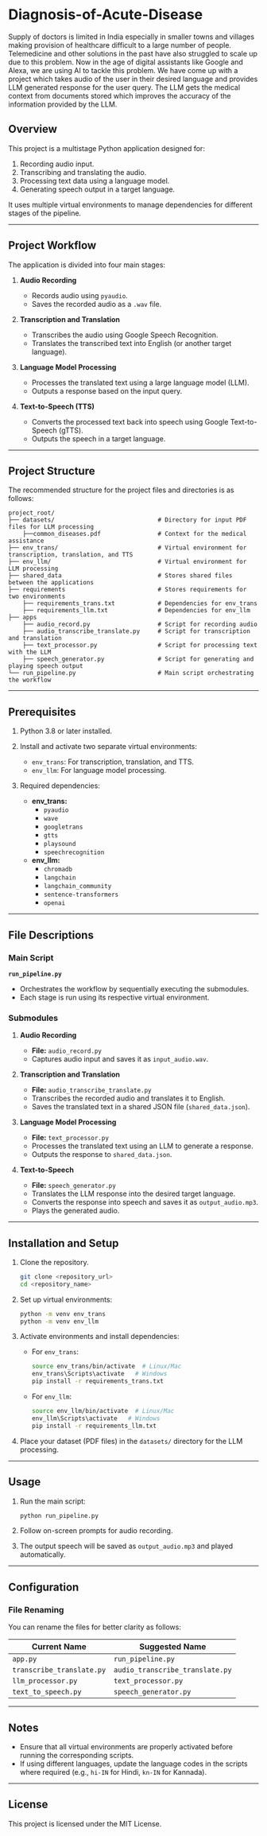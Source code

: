 # Diagnosis-of-Acute-Disease
Supply of doctors is limited in India especially in smaller towns and villages making provision of healthcare difficult to a large number of people. Telemedicine and other solutions in the past have also struggled to scale up due to this problem. Now in the age of digital assistants like Google and Alexa, we are using AI to tackle this problem. We have come up with a project which takes audio of the user in their desired language and provides LLM generated response for the user query. The LLM gets the medical context from documents stored which improves the accuracy of the information provided by the LLM.

## Overview
This project is a multistage Python application designed for:
1. Recording audio input.
2. Transcribing and translating the audio.
3. Processing text data using a language model.
4. Generating speech output in a target language.

It uses multiple virtual environments to manage dependencies for different stages of the pipeline.

---

## Project Workflow
The application is divided into four main stages:

1. **Audio Recording**
   - Records audio using `pyaudio`.
   - Saves the recorded audio as a `.wav` file.

2. **Transcription and Translation**
   - Transcribes the audio using Google Speech Recognition.
   - Translates the transcribed text into English (or another target language).

3. **Language Model Processing**
   - Processes the translated text using a large language model (LLM).
   - Outputs a response based on the input query.

4. **Text-to-Speech (TTS)**
   - Converts the processed text back into speech using Google Text-to-Speech (gTTS).
   - Outputs the speech in a target language.

---

## Project Structure

The recommended structure for the project files and directories is as follows:

```
project_root/
├── datasets/                             # Directory for input PDF files for LLM processing
    ├──common_diseases.pdf                # Context for the medical assistance
├── env_trans/                            # Virtual environment for transcription, translation, and TTS
├── env_llm/                              # Virtual environment for LLM processing
├── shared_data                           # Stores shared files between the applications
├── requirements                          # Stores requirements for two environments
    ├── requirements_trans.txt            # Dependencies for env_trans
    ├── requirements_llm.txt              # Dependencies for env_llm
├── apps
    ├── audio_record.py                   # Script for recording audio
    ├── audio_transcribe_translate.py     # Script for transcription and translation
    ├── text_processor.py                 # Script for processing text with the LLM
    ├── speech_generator.py               # Script for generating and playing speech output
└── run_pipeline.py                       # Main script orchestrating the workflow
```

---

## Prerequisites

1. Python 3.8 or later installed.
2. Install and activate two separate virtual environments:
   - `env_trans`: For transcription, translation, and TTS.
   - `env_llm`: For language model processing.

3. Required dependencies:
   - **env_trans:**
     - `pyaudio`
     - `wave`
     - `googletrans`
     - `gtts`
     - `playsound`
     - `speechrecognition`
   - **env_llm:**
     - `chromadb`
     - `langchain`
     - `langchain_community`
     - `sentence-transformers`
     - `openai`

---

## File Descriptions

### Main Script
**`run_pipeline.py`**
- Orchestrates the workflow by sequentially executing the submodules.
- Each stage is run using its respective virtual environment.

### Submodules
1. **Audio Recording**
   - **File:** `audio_record.py`
   - Captures audio input and saves it as `input_audio.wav`.

2. **Transcription and Translation**
   - **File:** `audio_transcribe_translate.py`
   - Transcribes the recorded audio and translates it to English.
   - Saves the translated text in a shared JSON file (`shared_data.json`).

3. **Language Model Processing**
   - **File:** `text_processor.py`
   - Processes the translated text using an LLM to generate a response.
   - Outputs the response to `shared_data.json`.

4. **Text-to-Speech**
   - **File:** `speech_generator.py`
   - Translates the LLM response into the desired target language.
   - Converts the response into speech and saves it as `output_audio.mp3`.
   - Plays the generated audio.

---

## Installation and Setup

1. Clone the repository.
   ```bash
   git clone <repository_url>
   cd <repository_name>
   ```

2. Set up virtual environments:
   ```bash
   python -m venv env_trans
   python -m venv env_llm
   ```

3. Activate environments and install dependencies:
   - For `env_trans`:
     ```bash
     source env_trans/bin/activate  # Linux/Mac
     env_trans\Scripts\activate   # Windows
     pip install -r requirements_trans.txt
     ```
   - For `env_llm`:
     ```bash
     source env_llm/bin/activate  # Linux/Mac
     env_llm\Scripts\activate   # Windows
     pip install -r requirements_llm.txt
     ```

4. Place your dataset (PDF files) in the `datasets/` directory for the LLM processing.

---

## Usage

1. Run the main script:
   ```bash
   python run_pipeline.py
   ```

2. Follow on-screen prompts for audio recording.

3. The output speech will be saved as `output_audio.mp3` and played automatically.

---

## Configuration

### File Renaming
You can rename the files for better clarity as follows:

| Current Name                | Suggested Name              |
|-----------------------------|-----------------------------|
| `app.py`                   | `run_pipeline.py`          |
| `transcribe_translate.py`   | `audio_transcribe_translate.py` |
| `llm_processor.py`          | `text_processor.py`        |
| `text_to_speech.py`         | `speech_generator.py`      |

---

## Notes

- Ensure that all virtual environments are properly activated before running the corresponding scripts.
- If using different languages, update the language codes in the scripts where required (e.g., `hi-IN` for Hindi, `kn-IN` for Kannada).

---

## License
This project is licensed under the MIT License.



